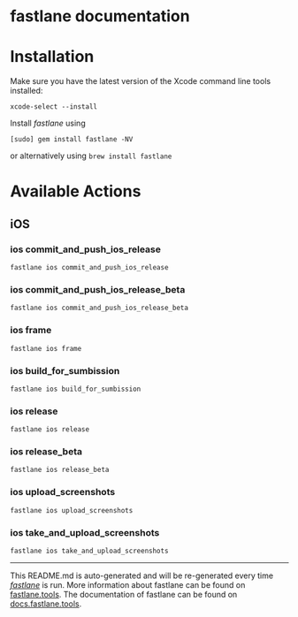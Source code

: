fastlane documentation
================
# Installation

Make sure you have the latest version of the Xcode command line tools installed:

```
xcode-select --install
```

Install _fastlane_ using
```
[sudo] gem install fastlane -NV
```
or alternatively using `brew install fastlane`

# Available Actions
## iOS
### ios commit_and_push_ios_release
```
fastlane ios commit_and_push_ios_release
```

### ios commit_and_push_ios_release_beta
```
fastlane ios commit_and_push_ios_release_beta
```

### ios frame
```
fastlane ios frame
```

### ios build_for_sumbission
```
fastlane ios build_for_sumbission
```

### ios release
```
fastlane ios release
```

### ios release_beta
```
fastlane ios release_beta
```

### ios upload_screenshots
```
fastlane ios upload_screenshots
```

### ios take_and_upload_screenshots
```
fastlane ios take_and_upload_screenshots
```


----

This README.md is auto-generated and will be re-generated every time [_fastlane_](https://fastlane.tools) is run.
More information about fastlane can be found on [fastlane.tools](https://fastlane.tools).
The documentation of fastlane can be found on [docs.fastlane.tools](https://docs.fastlane.tools).
